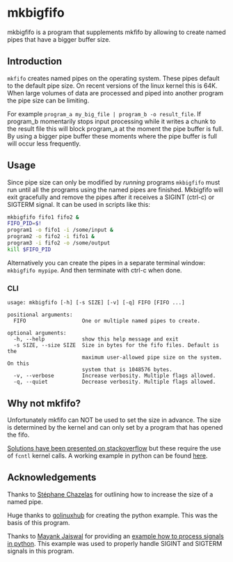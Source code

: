 # mkbigfifo

mkbigfifo is a program that supplements mkfifo by allowing to create named
pipes that have a bigger buffer size.

## Introduction
`mkfifo` creates named pipes on the operating system. These pipes default 
to the default pipe size. On recent versions of the linux kernel this is 
64K. When large volumes of data are processed and piped into another program 
the pipe size can be limiting. 

For example `program_a my_big_file | program_b -o result_file`. If program_b
momentarily stops input processing while it writes a chunk to the result file
this will block program_a at the moment the pipe buffer is full. By using a 
bigger pipe buffer these moments where the pipe buffer is full will occur less 
frequently.

## Usage
Since pipe size can only be modified by *running* programs `mkbigfifo` must
run until all the  programs using the named pipes are finished.
Mkbigfifo will exit gracefully and remove the pipes after it receives a 
SIGINT (ctrl-c) or SIGTERM signal. It can be used in scripts like this:

```bash 
mkbigfifo fifo1 fifo2 &
FIFO_PID=$!
program1 -o fifo1 -i /some/input &
program2 -o fifo2 -i fifo1 &
program3 -i fifo2 -o /some/output
kill $FIFO_PID
```

Alternatively you can create the pipes in a separate terminal window:
`mkbigfifo mypipe`. And then terminate with ctrl-c when done.

### CLI
```
usage: mkbigfifo [-h] [-s SIZE] [-v] [-q] FIFO [FIFO ...]

positional arguments:
  FIFO                  One or multiple named pipes to create.

optional arguments:
  -h, --help            show this help message and exit
  -s SIZE, --size SIZE  Size in bytes for the fifo files. Default is the
                        maximum user-allowed pipe size on the system. On this
                        system that is 1048576 bytes.
  -v, --verbose         Increase verbosity. Multiple flags allowed.
  -q, --quiet           Decrease verbosity. Multiple flags allowed.
```
## Why not mkfifo?
Unfortunately mkfifo can NOT be used to set the size in advance. The size is 
determined by the kernel and can only set by a program that has opened the 
fifo.

[Solutions have been presented on stackoverflow](
https://unix.stackexchange.com/a/439438)
but these require the use of `fcntl` kernel calls. A working example in python
can be found [here](
https://www.golinuxhub.com/2018/05/how-to-view-and-increase-default-pipe-size-buffer/).

## Acknowledgements

Thanks to [Stéphane Chazelas](
https://unix.stackexchange.com/users/22565/st%c3%a9phane-chazelas) for 
outlining how to increase the size of a named pipe.

Huge thanks to [golinuxhub](https://www.golinuxhub.com/) for creating the 
python example. This was the basis of this program.

Thanks to [Mayank Jaiswal](https://stackoverflow.com/users/578989/mayank-jaiswal)
for providing an [example how to process signals in python](
https://stackoverflow.com/a/31464349). This example was used to properly handle
SIGINT and SIGTERM signals in this program.